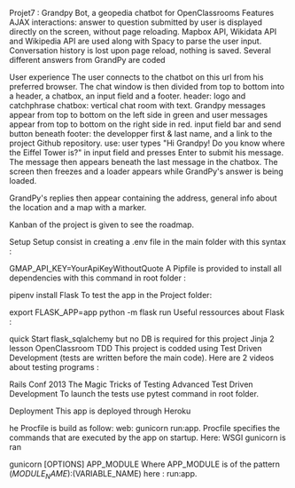 Projet7 : Grandpy Bot, a geopedia chatbot for OpenClassrooms
Features
AJAX interactions: answer to question submitted by user is displayed directly on the screen, without page reloading.
Mapbox API, Wikidata API and Wikipedia API are used along with Spacy to parse the user input.
Conversation history is lost upon page reload, nothing is saved.
Several different answers from GrandPy are coded

User experience
The user connects to the chatbot on this url from his preferred browser. 
The chat window is then divided from top to bottom into a header, a chatbox, an input field and a footer.
header: logo and catchphrase
chatbox: vertical chat room with text. Grandpy messages appear from top to bottom on the left side in green and user messages appear from top to bottom on the right side in red. 
input field bar and send button beneath 
footer: the developper first & last name, and a link to the project Github repository.
use: user types "Hi Grandpy! Do you know where the Eiffel Tower is?" in input field and presses Enter to submit his message. The message then appears beneath the last message in the chatbox. The screen then freezes and a loader appears while GrandPy's answer is being loaded.

GrandPy's replies then appear containing the address, general info about the location and a map with a marker.

Kanban of the project is given to see the roadmap.

Setup
Setup consist in creating a .env file in the main folder with this syntax :

GMAP_API_KEY=YourApiKeyWithoutQuote 
A Pipfile is provided to install all dependencies with this command in root folder :

pipenv install
Flask
To test the app in the Project folder:

export FLASK_APP=app
python -m flask run
Useful ressources about Flask :

quick Start
flask_sqlalchemy but no DB is required for this project
Jinja 2
lesson OpenClassroom
TDD
This project is codded using Test Driven Development (tests are written before the main code). Here are 2 videos about testing programs :

Rails Conf 2013 The Magic Tricks of Testing
Advanced Test Driven Development
To launch the tests use pytest command in root folder.

Deployment
This app is deployed through Heroku

he Procfile is build as follow: web: gunicorn run:app. Procfile specifies the commands that are executed by the app on startup. Here: WSGI gunicorn is ran

gunicorn [OPTIONS] APP_MODULE
Where APP_MODULE is of the pattern $(MODULE_NAME):$(VARIABLE_NAME) here : run:app.